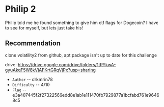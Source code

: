 # Philip 2

Philip told me he found something to give him ctf flags for Dogecoin? I have to see for myself, but lets just take his! 


## Recommendation
clone volatility2 from github, apt package isn't up to date for this challenge

drive: https://drive.google.com/drive/folders/1tRYkwA-gyuAkqF5W8kVjAFKrtGRqVjPx?usp=sharing 

- `Author` -- drkmrin78
- `Difficulty` -- 4/10
- `Flag` -- e3a407445f2f27322566edd8e1ab1e111470fb7929877a1bcfabd761e96468c5
